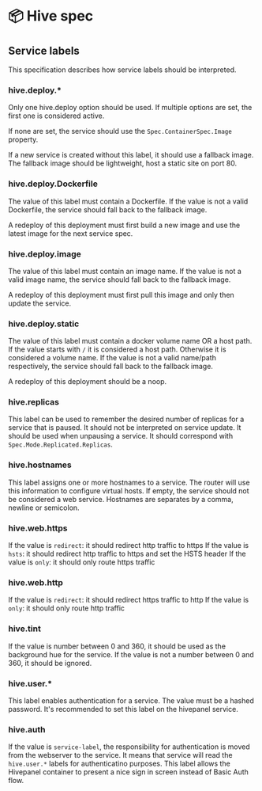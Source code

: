 # 📦 Hive spec

## Service labels

This specification describes how service labels should be interpreted.

### hive.deploy.\*

Only one hive.deploy option should be used. If multiple options are set, the first one is considered active.

If none are set, the service should use the `Spec.ContainerSpec.Image` property.

If a new service is created without this label, it should use a fallback image. The fallback image should be lightweight, host a static site on port 80.

### hive.deploy.Dockerfile

The value of this label must contain a Dockerfile. If the value is not a valid Dockerfile, the service should fall back to the fallback image.

A redeploy of this deployment must first build a new image and use the latest image for the next service spec.

### hive.deploy.image

The value of this label must contain an image name. If the value is not a valid image name, the service should fall back to the fallback image.

A redeploy of this deployment must first pull this image and only then update the service.

### hive.deploy.static

The value of this label must contain a docker volume name OR a host path. If the value starts with `/` it is considered a host path. Otherwise it is considered a volume name. If the value is not a valid name/path respectively, the service should fall back to the fallback image.

A redeploy of this deployment should be a noop.

### hive.replicas

This label can be used to remember the desired number of replicas for a service that is paused. It should not be interpreted on service update. It should be used when unpausing a service. It should correspond with `Spec.Mode.Replicated.Replicas`.

### hive.hostnames

This label assigns one or more hostnames to a service. The router will use this information to configure virtual hosts. If empty, the service should not be considered a web service. Hostnames are separates by a comma, newline or semicolon.

### hive.web.https

If the value is `redirect`: it should redirect http traffic to https
If the value is `hsts`: it should redirect http traffic to https and set the HSTS header
If the value is `only`: it should only route https traffic

### hive.web.http

If the value is `redirect`: it should redirect https traffic to http
If the value is `only`: it should only route http traffic

### hive.tint

If the value is number between 0 and 360, it should be used as the background hue for the service. If the value is not a number between 0 and 360, it should be ignored.

### hive.user.\*

This label enables authentication for a service. The value must be a hashed password. It's recommended to set this label on the hivepanel service.

### hive.auth

If the value is `service-label`, the responsibility for authentication is moved from the webserver to the service. It means that service will read the `hive.user.*` labels for authenticatino purposes. This label allows the Hivepanel container to present a nice sign in screen instead of Basic Auth flow.

<!-- curl -sSL https://get.docker.com | sh

docker run --rm -i -v /var/run/docker.sock:/var/run/docker.sock:ro -p 23077:80 thgh/hivepanel -->
